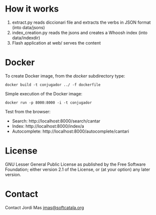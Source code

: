 
# How it works

1. extract.py reads diccionari file and extracts the verbs in JSON format (into data/jsons)
2. index_creation.py reads the jsons and creates a Whoosh index (into data/indexdir)
3. Flash application at web/ serves the content

#  Docker

To create Docker image, from the <em>docker</em> subdirectory type:

``docker build -t conjugador ../ -f dockerfile``

Simple execution of the Docker image:

``docker run -p 8000:8000 -i -t conjugador``

Test from the browser:
* Search: http://localhost:8000/search/cantar
* Index: http://localhost:8000/index/a
* Autocomplete: http://localhost:8000/autocomplete/cantari

# License

GNU Lesser General Public License as published by the Free Software Foundation; either
version 2.1 of the License, or (at your option) any later version.

# Contact

Contact Jordi Mas <jmas@softcatala.org>

